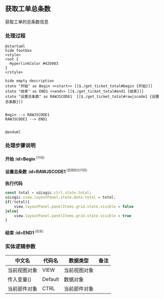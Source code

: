 ## 获取工单总条数 <!-- {docsify-ignore-all} -->

   获取工单的总条数信息

### 处理过程

```plantuml
@startuml
hide footbox
<style>
root {
  HyperlinkColor #42b983
}
</style>

hide empty description
state "开始" as Begin <<start>> [[$./get_ticket_total#begin {开始}]]
state "结束" as END1 <<end>> [[$./get_ticket_total#end1 {结束}]]
state "设置总条数" as RAWJSCODE1  [[$./get_ticket_total#rawjscode1 {设置总条数}]]


Begin --> RAWJSCODE1
RAWJSCODE1 --> END1


@enduml
```


### 处理步骤说明

#### 开始 :id=Begin<sup class="footnote-symbol"> <font color=gray size=1>[开始]</font></sup>




#### 设置总条数 :id=RAWJSCODE1<sup class="footnote-symbol"> <font color=gray size=1>[直接前台代码]</font></sup>



<p class="panel-title"><b>执行代码</b></p>

```javascript
const total = uiLogic.ctrl.state.total;
uiLogic.view.layoutPanel.state.data.total = total;
if(!total){
    view.layoutPanel.panelItems.grid.state.visible = false
}else{
    view.layoutPanel.panelItems.grid.state.visible = true
}
```

#### 结束 :id=END1<sup class="footnote-symbol"> <font color=gray size=1>[结束]</font></sup>






### 实体逻辑参数

|    中文名   |    代码名    |  数据类型      |备注 |
| --------| --------| --------  | --------   |
|当前视图对象|VIEW|当前视图对象||
|传入变量(<i class="fa fa-check"/></i>)|Default|数据对象||
|当前部件对象|CTRL|当前部件对象||
